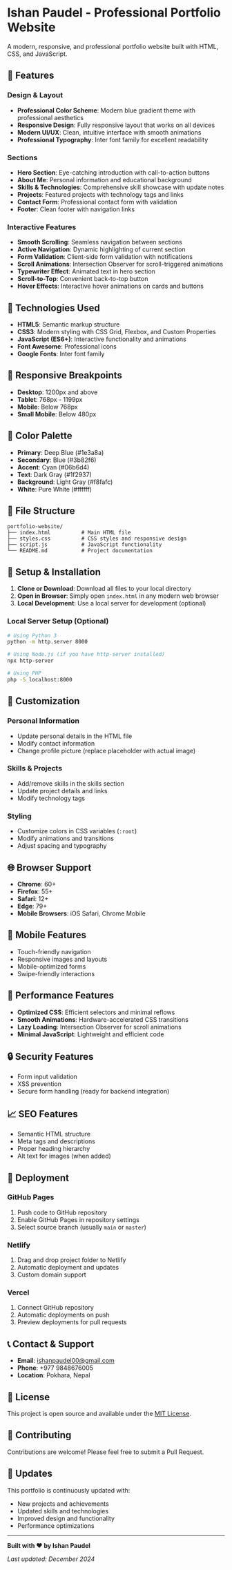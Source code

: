 # Ishan Paudel - Professional Portfolio Website

A modern, responsive, and professional portfolio website built with HTML, CSS, and JavaScript.

## 🌟 Features

### Design & Layout
- **Professional Color Scheme**: Modern blue gradient theme with professional aesthetics
- **Responsive Design**: Fully responsive layout that works on all devices
- **Modern UI/UX**: Clean, intuitive interface with smooth animations
- **Professional Typography**: Inter font family for excellent readability

### Sections
- **Hero Section**: Eye-catching introduction with call-to-action buttons
- **About Me**: Personal information and educational background
- **Skills & Technologies**: Comprehensive skill showcase with update notes
- **Projects**: Featured projects with technology tags and links
- **Contact Form**: Professional contact form with validation
- **Footer**: Clean footer with navigation links

### Interactive Features
- **Smooth Scrolling**: Seamless navigation between sections
- **Active Navigation**: Dynamic highlighting of current section
- **Form Validation**: Client-side form validation with notifications
- **Scroll Animations**: Intersection Observer for scroll-triggered animations
- **Typewriter Effect**: Animated text in hero section
- **Scroll-to-Top**: Convenient back-to-top button
- **Hover Effects**: Interactive hover animations on cards and buttons

## 🚀 Technologies Used

- **HTML5**: Semantic markup structure
- **CSS3**: Modern styling with CSS Grid, Flexbox, and Custom Properties
- **JavaScript (ES6+)**: Interactive functionality and animations
- **Font Awesome**: Professional icons
- **Google Fonts**: Inter font family

## 📱 Responsive Breakpoints

- **Desktop**: 1200px and above
- **Tablet**: 768px - 1199px
- **Mobile**: Below 768px
- **Small Mobile**: Below 480px

## 🎨 Color Palette

- **Primary**: Deep Blue (#1e3a8a)
- **Secondary**: Blue (#3b82f6)
- **Accent**: Cyan (#06b6d4)
- **Text**: Dark Gray (#1f2937)
- **Background**: Light Gray (#f8fafc)
- **White**: Pure White (#ffffff)

## 📁 File Structure

```
portfolio-website/
├── index.html          # Main HTML file
├── styles.css          # CSS styles and responsive design
├── script.js           # JavaScript functionality
└── README.md           # Project documentation
```

## 🔧 Setup & Installation

1. **Clone or Download**: Download all files to your local directory
2. **Open in Browser**: Simply open `index.html` in any modern web browser
3. **Local Development**: Use a local server for development (optional)

### Local Server Setup (Optional)
```bash
# Using Python 3
python -m http.server 8000

# Using Node.js (if you have http-server installed)
npx http-server

# Using PHP
php -S localhost:8000
```

## 📝 Customization

### Personal Information
- Update personal details in the HTML file
- Modify contact information
- Change profile picture (replace placeholder with actual image)

### Skills & Projects
- Add/remove skills in the skills section
- Update project details and links
- Modify technology tags

### Styling
- Customize colors in CSS variables (`:root`)
- Modify animations and transitions
- Adjust spacing and typography

## 🌐 Browser Support

- **Chrome**: 60+
- **Firefox**: 55+
- **Safari**: 12+
- **Edge**: 79+
- **Mobile Browsers**: iOS Safari, Chrome Mobile

## 📱 Mobile Features

- Touch-friendly navigation
- Responsive images and layouts
- Mobile-optimized forms
- Swipe-friendly interactions

## 🎯 Performance Features

- **Optimized CSS**: Efficient selectors and minimal reflows
- **Smooth Animations**: Hardware-accelerated CSS transitions
- **Lazy Loading**: Intersection Observer for scroll animations
- **Minimal JavaScript**: Lightweight and efficient code

## 🔒 Security Features

- Form input validation
- XSS prevention
- Secure form handling (ready for backend integration)

## 📈 SEO Features

- Semantic HTML structure
- Meta tags and descriptions
- Proper heading hierarchy
- Alt text for images (when added)

## 🚀 Deployment

### GitHub Pages
1. Push code to GitHub repository
2. Enable GitHub Pages in repository settings
3. Select source branch (usually `main` or `master`)

### Netlify
1. Drag and drop project folder to Netlify
2. Automatic deployment and updates
3. Custom domain support

### Vercel
1. Connect GitHub repository
2. Automatic deployments on push
3. Preview deployments for pull requests

## 📞 Contact & Support

- **Email**: ishanpaudel00@gmail.com
- **Phone**: +977 9848676005
- **Location**: Pokhara, Nepal

## 📄 License

This project is open source and available under the [MIT License](LICENSE).

## 🤝 Contributing

Contributions are welcome! Please feel free to submit a Pull Request.

## 🔄 Updates

This portfolio is continuously updated with:
- New projects and achievements
- Updated skills and technologies
- Improved design and functionality
- Performance optimizations

---

**Built with ❤️ by Ishan Paudel**

*Last updated: December 2024*
